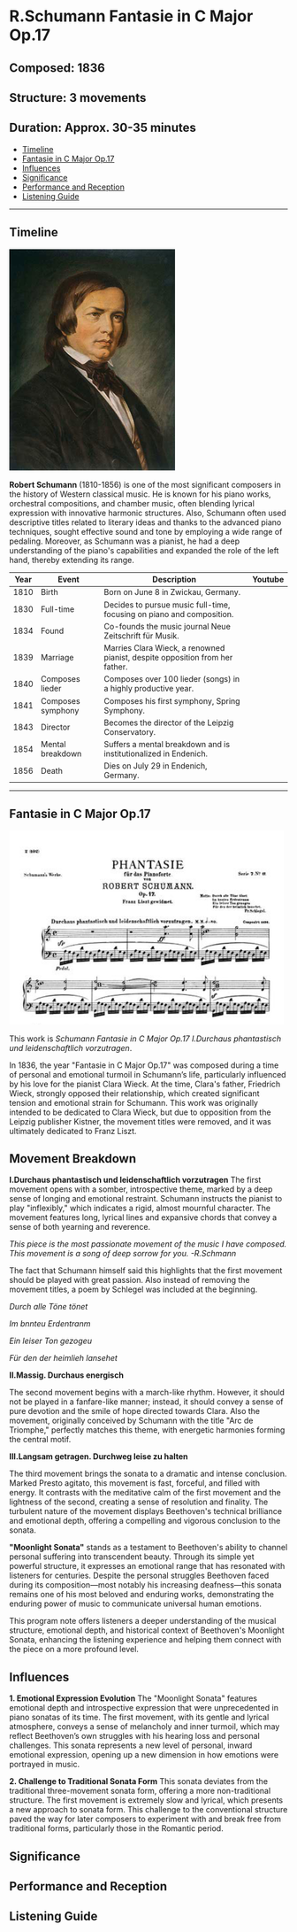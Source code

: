 # R.Schumann Fantasie in C Major Op.17
## Composed: 1836
## Structure: 3 movements
## Duration: Approx. 30-35 minutes


- [Timeline](#timeline)
- [Fantasie in C Major Op.17](#fantasie-in-c-major-Op.17)
- [Influences](#influences)
- [Significance](#significance)
- [Performance and Reception](#performance-and-reception)
- [Listening Guide](#listening-guide)

---

## Timeline

<img src=R.Schumann.png width="300" height="400">

**Robert Schumann** (1810-1856) is one of the most significant composers in the history of Western classical music. He is known for his piano works, orchestral compositions, and chamber music, often blending lyrical expression with innovative harmonic structures. Also, Schumann often used descriptive titles related to literary ideas and thanks to the advanced piano techniques, sought effective sound and tone by employing a wide range of pedaling. Moreover, as Schumann was a pianist, he had a deep understanding of the piano's capabilities and expanded the role of the left hand, thereby extending its range.



| Year | Event | Description                                                                                                 | Youtube |
| ---- | ----- | ----------------------------------------------------------------------------------------------------------- | ------- |
| 1810 | Birth | Born on June 8 in Zwickau, Germany.
| 1830 | Full-time | Decides to pursue music full-time, focusing on piano and composition.
| 1834 | Found | Co-founds the music journal Neue Zeitschrift für Musik.
| 1839 | Marriage | Marries Clara Wieck, a renowned pianist, despite opposition from her father.
| 1840 | Composes lieder | Composes over 100 lieder (songs) in a highly productive year.
| 1841 | Composes symphony | Composes his first symphony, Spring Symphony.
| 1843 | Director | Becomes the director of the Leipzig Conservatory.
| 1854 | Mental breakdown | Suffers a mental breakdown and is institutionalized in Endenich.
| 1856 | Death | Dies on July 29 in Endenich, Germany.

---

## Fantasie in C Major Op.17

<img src= fantasie.png wirth="2800" height="350">

This work is *Schumann Fantasie in C Major Op.17 I.Durchaus phantastisch und leidenschaftlich vorzutragen*.

In 1836, the year "Fantasie in C Major Op.17" was composed during a time of personal and emotional turmoil in Schumann’s life, particularly influenced by his love for the pianist Clara Wieck. At the time, Clara's father, Friedrich Wieck, strongly opposed their relationship, which created significant tension and emotional strain for Schumann. This work was originally intended to be dedicated to Clara Wieck, but due to opposition from the Leipzig publisher Kistner, the movement titles were removed, and it was ultimately dedicated to Franz Liszt.


## Movement Breakdown

**I.Durchaus phantastisch und leidenschaftlich vorzutragen**
The first movement opens with a somber, introspective theme, marked by a deep sense of longing and emotional restraint. Schumann instructs the pianist to play "inflexibly," which indicates a rigid, almost mournful character. The movement features long, lyrical lines and expansive chords that convey a sense of both yearning and reverence.

*This piece is the most passionate movement of the music I have composed. This movement is a song of deep sorrow for you. -R.Schmann* 

The fact that Schumann himself said this highlights that the first movement should be played with great passion. Also instead of removing the movement titles, a poem by Schlegel was included at the beginning.

*Durch alle Töne tönet*

*Im bnnteu Erdentranm*

*Ein leiser Ton gezogeu*

*Für den der heimlieh lansehet*


**II.Massig. Durchaus energisch**

The second movement begins with a march-like rhythm. However, it should not be played in a fanfare-like manner; instead, it should convey a sense of pure devotion and the smile of hope directed towards Clara. Also the movement, originally conceived by Schumann with the title "Arc de Triomphe," perfectly matches this theme, with energetic harmonies forming the central motif.

**III.Langsam getragen. Durchweg leise zu halten**

The third movement brings the sonata to a dramatic and intense conclusion. Marked Presto agitato, this movement is fast, forceful, and filled with energy. It contrasts with the meditative calm of the first movement and the lightness of the second, creating a sense of resolution and finality. The turbulent nature of the movement displays Beethoven's technical brilliance and emotional depth, offering a compelling and vigorous conclusion to the sonata.


**"Moonlight Sonata"** stands as a testament to Beethoven's ability to channel personal suffering into transcendent beauty. Through its simple yet powerful structure, it expresses an emotional range that has resonated with listeners for centuries. Despite the personal struggles Beethoven faced during its composition—most notably his increasing deafness—this sonata remains one of his most beloved and enduring works, demonstrating the enduring power of music to communicate universal human emotions.

This program note offers listeners a deeper understanding of the musical structure, emotional depth, and historical context of Beethoven's Moonlight Sonata, enhancing the listening experience and helping them connect with the piece on a more profound level.

## Influences

**1. Emotional Expression Evolution**
The "Moonlight Sonata" features emotional depth and introspective expression that were unprecedented in piano sonatas of its time. The first movement, with its gentle and lyrical atmosphere, conveys a sense of melancholy and inner turmoil, which may reflect Beethoven’s own struggles with his hearing loss and personal challenges. This sonata represents a new level of personal, inward emotional expression, opening up a new dimension in how emotions were portrayed in music.

**2. Challenge to Traditional Sonata Form**
This sonata deviates from the traditional three-movement sonata form, offering a more non-traditional structure. The first movement is extremely slow and lyrical, which presents a new approach to sonata form. This challenge to the conventional structure paved the way for later composers to experiment with and break free from traditional forms, particularly those in the Romantic period.

## Significance

## Performance and Reception

## Listening Guide
